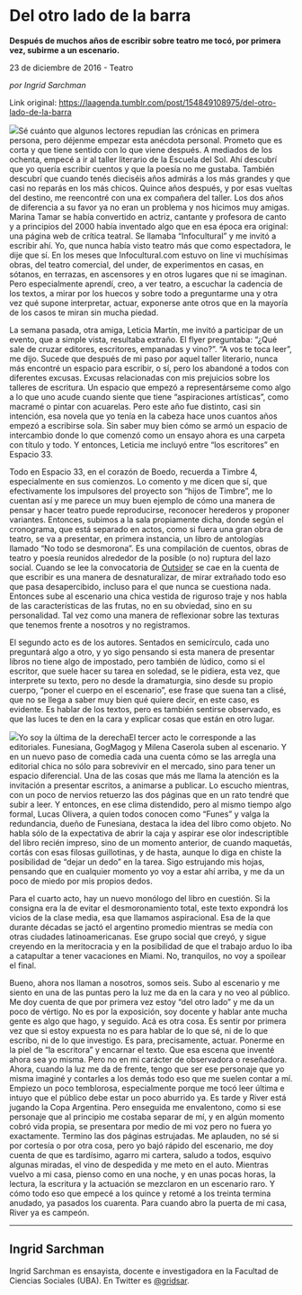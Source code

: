 # Del otro lado de la barra

**Después de muchos años de escribir sobre teatro me tocó, por primera vez, subirme a un escenario.**

23 de diciembre de 2016 - Teatro

_por Ingrid Sarchman_

Link original: https://laagenda.tumblr.com/post/154849108975/del-otro-lado-de-la-barra

![](https://64.media.tumblr.com/9628e85e4866d8bdb87b6bb2acd977e4/tumblr_inline_pk0l8uHzUB1t6q87u_500.jpg)Sé cuánto que algunos lectores repudian las crónicas en primera persona, pero déjenme empezar esta anécdota personal. Prometo que es corta y que tiene sentido con lo que viene después. A mediados de los ochenta, empecé a ir al taller literario de la Escuela del Sol. Ahí descubrí que yo quería escribir cuentos y que la poesía no me gustaba. También descubrí que cuando tenés dieciséis años admirás a los más grandes y que casi no reparás en los más chicos. Quince años después, y por esas vueltas del destino, me reencontré con una ex compañera del taller. Los dos años de diferencia a su favor ya no eran un problema y nos hicimos muy amigas. Marina Tamar se había convertido en actriz, cantante y profesora de canto y a principios del 2000 había inventado algo que en esa época era original: una página web de crítica teatral. Se llamaba “Infocultural” y me invitó a escribir ahí. Yo, que nunca había visto teatro más que como espectadora, le dije que sí. En los meses que Infocultural.com estuvo on line vi muchísimas obras, del teatro comercial, del under, de experimentos en casas, en sótanos, en terrazas, en ascensores y en otros lugares que ni se imaginan. Pero especialmente aprendí, creo, a ver teatro, a escuchar la cadencia de los textos, a mirar por los huecos y sobre todo a preguntarme una y otra vez qué supone interpretar, actuar, exponerse ante otros que en la mayoría de los casos te miran sin mucha piedad.

La semana pasada, otra amiga, Leticia Martín, me invitó a participar de un evento, que a simple vista, resultaba extraño. El flyer preguntaba: “¿Qué sale de cruzar editores, escritores, empanadas y vino?”. “A vos te toca leer”, me dijo. Sucede que después de mi paso por aquel taller literario, nunca más encontré un espacio para escribir, o sí, pero los abandoné a todos con diferentes excusas. Excusas relacionadas con mis prejuicios sobre los talleres de escritura. Un espacio que empezó a representárseme como algo a lo que uno acude cuando siente que tiene “aspiraciones artísticas”, como macramé o pintar con acuarelas. Pero este año fue distinto, casi sin intención, esa novela que yo tenía en la cabeza hace unos cuantos años empezó a escribirse sola. Sin saber muy bien cómo se armó un espacio de intercambio donde lo que comenzó como un ensayo ahora es una carpeta con título y todo. Y entonces, Leticia me incluyó entre “los escritores” en Espacio 33.

Todo en Espacio 33, en el corazón de Boedo, recuerda a Timbre 4, especialmente en sus comienzos. Lo comento y me dicen que sí, que efectivamente los impulsores del proyecto son “hijos de Timbre”, me lo cuentan así y me parece un muy buen ejemplo de cómo una manera de pensar y hacer teatro puede reproducirse, reconocer herederos y proponer variantes. Entonces, subimos a la sala propiamente dicha, donde según el cronograma, que está separado en actos, como si fuera una gran obra de teatro, se va a presentar, en primera instancia, un libro de antologías llamado “No todo se desmorona”. Es una compilación de cuentos, obras de teatro y poesía reunidos alrededor de la posible (o no) ruptura del lazo social. Cuando se lee la convocatoria de [Outsider](http://www.eloutsider.org/producto/desmorona/) se cae en la cuenta de que escribir es una manera de desnaturalizar, de mirar extrañado todo eso que pasa desapercibido, incluso para el que nunca se cuestiona nada. Entonces sube al escenario una chica vestida de riguroso traje y nos habla de las características de las frutas, no en su obviedad, sino en su personalidad. Tal vez como una manera de reflexionar sobre las texturas que tenemos frente a nosotros y no registramos. 

El segundo acto es de los autores. Sentados en semicírculo, cada uno preguntará algo a otro, y yo sigo pensando si esta manera de presentar libros no tiene algo de impostado, pero también de lúdico, como si el escritor, que suele hacer su tarea en soledad, se le pidiera, esta vez, que interprete su texto, pero no desde la dramaturgia, sino desde su propio cuerpo, “poner el cuerpo en el escenario”, ese frase que suena tan a clisé, que no se llega a saber muy bien qué quiere decir, en este caso, es evidente. Es hablar de los textos, pero es también sentirse observado, es que las luces te den en la cara y explicar cosas que están en otro lugar. 

![](https://64.media.tumblr.com/9628e85e4866d8bdb87b6bb2acd977e4/tumblr_inline_pk0l8uHzUB1t6q87u_500.jpg)Yo soy la última de la derechaEl tercer acto le corresponde a las editoriales. Funesiana, GogMagog y Milena Caserola suben al escenario. Y en un nuevo paso de comedia cada una cuenta cómo se las arregla una editorial chica no sólo para sobrevivir en el mercado, sino para tener un espacio diferencial. Una de las cosas que más me llama la atención es la invitación a presentar escritos, a animarse a publicar. Lo escucho mientras, con un poco de nervios retuerzo las dos páginas que en un rato tendré que subir a leer. Y entonces, en ese clima distendido, pero al mismo tiempo algo formal, Lucas Olivera, a quien todos conocen como “Funes” y valga la redundancia, dueño de Funesiana, destaca la idea del libro como objeto. No habla sólo de la expectativa de abrir la caja y aspirar ese olor indescriptible del libro recién impreso, sino de un momento anterior, de cuando maquetás, cortás con esas filosas guillotinas, y de hasta, aunque lo diga en chiste la posibilidad de “dejar un dedo” en la tarea. Sigo estrujando mis hojas, pensando que en cualquier momento yo voy a estar ahí arriba, y me da un poco de miedo por mis propios dedos.

Para el cuarto acto, hay un nuevo monólogo del libro en cuestión. Si la consigna era la de evitar el desmoronamiento total, este texto expondrá los vicios de la clase media, esa que llamamos aspiracional. Esa de la que durante décadas se jactó el argentino promedio mientras se medía con otras ciudades latinoamericanas. Ese grupo social que creyó, y sigue creyendo en la meritocracia y en la posibilidad de que el trabajo arduo lo iba a catapultar a tener vacaciones en Miami. No, tranquilos, no voy a spoilear el final.


Bueno, ahora nos llaman a nosotros, somos seis. Subo al escenario y me siento en una de las puntas pero la luz me da en la cara y no veo al público. Me doy cuenta de que por primera vez estoy “del otro lado” y me da un poco de vértigo. No es por la exposición, soy docente y hablar ante mucha gente es algo que hago, y seguido. Acá es otra cosa. Es sentir por primera vez que si estoy expuesta no es para hablar de lo que sé, ni de lo que escribo, ni de lo que investigo. Es para, precisamente, actuar. Ponerme en la piel de “la escritora” y encarnar el texto. Que esa escena que inventé ahora sea yo misma. Pero no en mi carácter de observadora o reseñadora. Ahora, cuando la luz me da de frente, tengo que ser ese personaje que yo misma imaginé y contarles a los demás todo eso que me suelen contar a mí. Empiezo un poco temblorosa, especialmente porque me tocó leer última e intuyo que el público debe estar un poco aburrido ya. Es tarde y River está jugando la Copa Argentina. Pero enseguida me envalentono, como si ese personaje que al principio me costaba separar de mí, y en algún momento cobró vida propia, se presentara por medio de mi voz pero no fuera yo exactamente. Termino las dos páginas estrujadas. Me aplauden, no sé si por cortesía o por otra cosa, pero yo bajó rápido del escenario, me doy cuenta de que es tardísimo, agarro mi cartera, saludo a todos, esquivo algunas miradas, el vino de despedida y me meto en el auto. Mientras vuelvo a mi casa, pienso como en una noche, y en unas pocas horas, la lectura, la escritura y la actuación se mezclaron en un escenario raro. Y cómo todo eso que empecé a los quince y retomé a los treinta termina anudado, ya pasados los cuarenta. Para cuando abro la puerta de mi casa, River ya es campeón. 




---

Ingrid Sarchman
---------------

Ingrid Sarchman es ensayista, docente e investigadora en la Facultad de Ciencias Sociales (UBA). En Twitter es [@gridsar](https://twitter.com/gridsar). 

